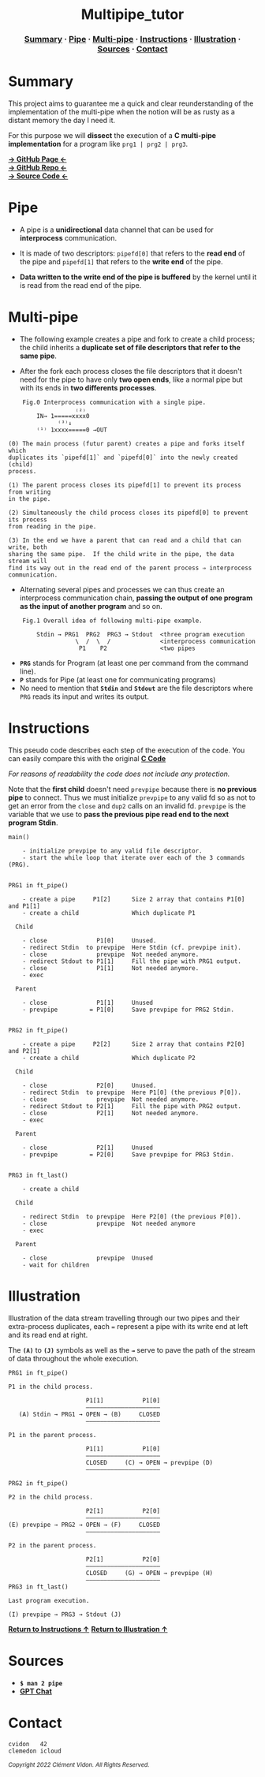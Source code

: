 <h1 align="center">
    Multipipe_tutor
</h1>

<h3 align="center">
    <a href="#summary">Summary</a>
    <span> · </span>
    <a href="#pipe">Pipe</a>
    <span> · </span>
    <a href="#multi-pipe">Multi-pipe</a>
    <span> · </span>
    <a href="#instructions">Instructions</a>
    <span> · </span>
    <a href="#illustration">Illustration</a>
    <span> · </span>
    <a href="#sources">Sources</a>
    <span> · </span>
    <a href="#contact">Contact</a>
</h3>

# Summary

This project aims to guarantee me a quick and clear reunderstanding of the
implementation of the multi-pipe when the notion will be as rusty as a
distant memory the day I need it.

For this purpose we will **dissect** the execution of a **C multi-pipe
implementation** for a program like `prg1 | prg2 | prg3`.

[**→ GitHub Page ←**](https://clemedon.github.io/Multipipe_tutor/)<br>
[**→ GitHub Repo ←**](https://github.com/clemedon/Multipipe_tutor/)<br>
[**→ Source Code ←**](https://github.com/clemedon/Multipipe_tutor/tree/main/src)

# Pipe

- A pipe is a **unidirectional** data channel that can be used for **interprocess**
  communication.

- It is made of two descriptors: `pipefd[0]` that refers to the **read end** of
  the pipe and `pipefd[1]` that refers to the **write end** of the pipe.

- **Data written to the write end of the pipe is buffered** by the kernel until it
  is read from the read end of the pipe.

# Multi-pipe

- The following example creates a pipe and fork to create a child process; the
  child inherits a **duplicate set of file descriptors that refer to the same
  pipe**.

- After the fork each process closes the file descriptors that it doesn't need
  for the pipe to have only **two open ends**, like a normal pipe but with its
  ends in **two differents processes**.

```
    Fig.0 Interprocess communication with a single pipe.
                   ₍₂₎
        IN→ 1=====xxxx0
              ⁽³⁾↓
        ⁽¹⁾ 1xxxx=====0 →OUT

(0) The main process (futur parent) creates a pipe and forks itself which
duplicates its `pipefd[1]` and `pipefd[0]` into the newly created (child)
process.

(1) The parent process closes its pipefd[1] to prevent its process from writing
in the pipe.

(2) Simultaneously the child process closes its pipefd[0] to prevent its process
from reading in the pipe.

(3) In the end we have a parent that can read and a child that can write, both
sharing the same pipe.  If the child write in the pipe, the data stream will
find its way out in the read end of the parent process ⇒ interprocess
communication.

```

- Alternating several pipes and processes we can thus create an interprocess
  communication chain, **passing the output of one program as the input of
  another program** and so on.

```
    Fig.1 Overall idea of following multi-pipe example.

        Stdin → PRG1  PRG2  PRG3 → Stdout  <three program execution
                   \  /  \  /              <interprocess communication
                    P1    P2               <two pipes
```

- **`PRG`** stands for Program (at least one per command from the command line).
- **`P`** stands for Pipe (at least one for  communicating programs)
- No need to mention that **`Stdin`** and **`Stdout`** are the file descriptors
  where `PRG` reads its input and writes its output.

# Instructions

This pseudo code describes each step of the execution of the code. You can
easily compare this with the original [**C Code**](https://github.com/clemedon/Multipipe_tutor/tree/main/src)<br>

*For reasons of readability the code does not include any protection.*

Note that the **first child** doesn't need `prevpipe` because there is **no
previous pipe** to connect. Thus we must initialize `prevpipe` to any valid fd
so as not to get an error from the `close` and `dup2` calls on an invalid fd.
`prevpipe` is the variable that we use to **pass the previous pipe read end to
the next program Stdin**.

```
main()

    - initialize prevpipe to any valid file descriptor.
    - start the while loop that iterate over each of the 3 commands (PRG).


PRG1 in ft_pipe()

    - create a pipe     P1[2]      Size 2 array that contains P1[0] and P1[1]
    - create a child               Which duplicate P1

  Child

    - close              P1[0]     Unused.
    - redirect Stdin  to prevpipe  Here Stdin (cf. prevpipe init).
    - close              prevpipe  Not needed anymore.
    - redirect Stdout to P1[1]     Fill the pipe with PRG1 output.
    - close              P1[1]     Not needed anymore.
    - exec

  Parent

    - close              P1[1]     Unused
    - prevpipe         = P1[0]     Save prevpipe for PRG2 Stdin.


PRG2 in ft_pipe()

    - create a pipe     P2[2]      Size 2 array that contains P2[0] and P2[1]
    - create a child               Which duplicate P2

  Child

    - close              P2[0]     Unused.
    - redirect Stdin  to prevpipe  Here P1[0] (the previous P[0]).
    - close              prevpipe  Not needed anymore.
    - redirect Stdout to P2[1]     Fill the pipe with PRG2 output.
    - close              P2[1]     Not needed anymore.
    - exec

  Parent

    - close              P2[1]     Unused
    - prevpipe         = P2[0]     Save prevpipe for PRG3 Stdin.


PRG3 in ft_last()

    - create a child

  Child

    - redirect Stdin  to prevpipe  Here P2[0] (the previous P[0]).
    - close              prevpipe  Not needed anymore
    - exec

  Parent

    - close              prevpipe  Unused
    - wait for children
```

# Illustration

Illustration of the data stream travelling through our two pipes and their
extra-process duplicates, each `=` represent a pipe with its write end at left
and its read end at right.

The **`(A)`** to **`(J)`** symbols as well as the **`→`** serve to pave the path
of the stream of data throughout the whole execution.

```
PRG1 in ft_pipe()

P1 in the child process.

                      P1[1]           P1[0]
                      ―――――――――――――――――――――
   (A) Stdin → PRG1 → OPEN → (B)     CLOSED
                      ―――――――――――――――――――――

P1 in the parent process.

                      P1[1]           P1[0]
                      ―――――――――――――――――――――
                      CLOSED     (C) → OPEN → prevpipe (D)
                      ―――――――――――――――――――――

PRG2 in ft_pipe()

P2 in the child process.

                      P2[1]           P2[0]
                      ―――――――――――――――――――――
(E) prevpipe → PRG2 → OPEN → (F)     CLOSED
                      ―――――――――――――――――――――

P2 in the parent process.

                      P2[1]           P2[0]
                      ―――――――――――――――――――――
                      CLOSED     (G) → OPEN → prevpipe (H)
                      ―――――――――――――――――――――
PRG3 in ft_last()

Last program execution.

(I) prevpipe → PRG3 → Stdout (J)
```

[**Return to Instructions ↑**](#instructions)
[**Return to Illustration ↑**](#Illustration)

# Sources

- **`$ man 2 pipe`**
- [**GPT Chat**](https://chat.openai.com/chat)

# Contact

```
cvidon   42
clemedon icloud
```

<sub><i>Copyright 2022 Clément Vidon.  All Rights Reserved.</i></sub>
